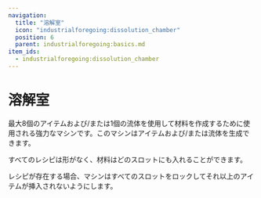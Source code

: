 ```yaml
---
navigation:
  title: "溶解室"
  icon: "industrialforegoing:dissolution_chamber"
  position: 6
  parent: industrialforegoing:basics.md
item_ids:
  - industrialforegoing:dissolution_chamber
---
```


# 溶解室

最大<Color id="gold">8</Color>個のアイテムおよび/または<Color id="gold">1</Color>個の流体を使用して材料を作成するために使用される強力なマシンです。このマシンはアイテムおよび/または流体を生成できます。

すべてのレシピは形がなく、材料はどのスロットにも入れることができます。

レシピが存在する場合、マシンはすべてのスロットをロックしてそれ以上のアイテムが挿入されないようにします。



<Recipe id="industrialforegoing:dissolution_chamber" />

